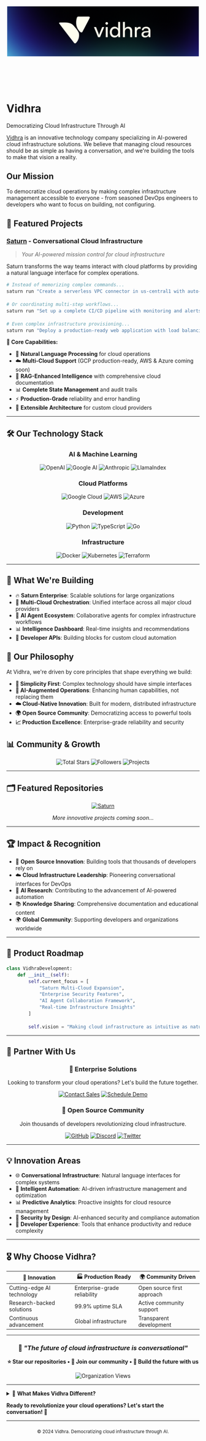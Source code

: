 <div align="center">
  <img src="w.png" alt="Vidhra" style="width: 500px; height: 284px; object-fit: contain;"/>
</div>

# Vidhra
Democratizing Cloud Infrastructure Through AI

[Vidhra](https://vidhra.com) is an innovative technology company specializing in AI-powered cloud infrastructure solutions. We believe that managing cloud resources should be as simple as having a conversation, and we're building the tools to make that vision a reality.

## Our Mission
To democratize cloud operations by making complex infrastructure management accessible to everyone - from seasoned DevOps engineers to developers who want to focus on building, not configuring.

## 🚀 Featured Projects

### [Saturn](https://github.com/vidhra/Saturn) - Conversational Cloud Infrastructure
> *Your AI-powered mission control for cloud infrastructure*

Saturn transforms the way teams interact with cloud platforms by providing a natural language interface for complex operations.

```bash
# Instead of memorizing complex commands...
saturn run "Create a serverless VPC connector in us-central1 with auto-scaling"

# Or coordinating multi-step workflows...
saturn run "Set up a complete CI/CD pipeline with monitoring and alerts"

# Even complex infrastructure provisioning...
saturn run "Deploy a production-ready web application with load balancing"
```

**🔧 Core Capabilities:**
- 🤖 **Natural Language Processing** for cloud operations
- ☁️ **Multi-Cloud Support** (GCP production-ready, AWS & Azure coming soon)
- 🧠 **RAG-Enhanced Intelligence** with comprehensive cloud documentation
- 📊 **Complete State Management** and audit trails
- ⚡ **Production-Grade** reliability and error handling
- 🔧 **Extensible Architecture** for custom cloud providers

---

## 🛠️ Our Technology Stack

<div align="center">

### AI & Machine Learning
![OpenAI](https://img.shields.io/badge/OpenAI-412991?style=for-the-badge&logo=openai&logoColor=white)
![Google AI](https://img.shields.io/badge/Google_AI-4285F4?style=for-the-badge&logo=google&logoColor=white)
![Anthropic](https://img.shields.io/badge/Anthropic-191919?style=for-the-badge&logo=anthropic&logoColor=white)
![LlamaIndex](https://img.shields.io/badge/LlamaIndex-6366F1?style=for-the-badge&logoColor=white)

### Cloud Platforms
![Google Cloud](https://img.shields.io/badge/Google_Cloud-4285F4?style=for-the-badge&logo=google-cloud&logoColor=white)
![AWS](https://img.shields.io/badge/Amazon_AWS-FF9900?style=for-the-badge&logo=amazon-aws&logoColor=white)
![Azure](https://img.shields.io/badge/Microsoft_Azure-0089D0?style=for-the-badge&logo=microsoft-azure&logoColor=white)

### Development
![Python](https://img.shields.io/badge/Python-3776AB?style=for-the-badge&logo=python&logoColor=white)
![TypeScript](https://img.shields.io/badge/TypeScript-007ACC?style=for-the-badge&logo=typescript&logoColor=white)
![Go](https://img.shields.io/badge/Go-00ADD8?style=for-the-badge&logo=go&logoColor=white)

### Infrastructure
![Docker](https://img.shields.io/badge/Docker-2496ED?style=for-the-badge&logo=docker&logoColor=white)
![Kubernetes](https://img.shields.io/badge/Kubernetes-326CE5?style=for-the-badge&logo=kubernetes&logoColor=white)
![Terraform](https://img.shields.io/badge/Terraform-623CE4?style=for-the-badge&logo=terraform&logoColor=white)

</div>

---

## 🎯 What We're Building

- 🔥 **Saturn Enterprise**: Scalable solutions for large organizations
- 🌟 **Multi-Cloud Orchestration**: Unified interface across all major cloud providers
- 🚀 **AI Agent Ecosystem**: Collaborative agents for complex infrastructure workflows
- 📊 **Intelligence Dashboard**: Real-time insights and recommendations
- 🔧 **Developer APIs**: Building blocks for custom cloud automation

## 🌟 Our Philosophy

At Vidhra, we're driven by core principles that shape everything we build:

- **🎯 Simplicity First**: Complex technology should have simple interfaces
- **🤖 AI-Augmented Operations**: Enhancing human capabilities, not replacing them
- **☁️ Cloud-Native Innovation**: Built for modern, distributed infrastructure
- **🌍 Open Source Community**: Democratizing access to powerful tools
- **📈 Production Excellence**: Enterprise-grade reliability and security

## 📊 Community & Growth

<div align="center">
  <img src="https://img.shields.io/github/stars/vidhra?style=for-the-badge&logo=github&logoColor=white" alt="Total Stars"/>
  <img src="https://img.shields.io/github/followers/vidhra?style=for-the-badge&logo=github&logoColor=white" alt="Followers"/>
  <img src="https://img.shields.io/badge/Projects-5+-brightgreen?style=for-the-badge" alt="Projects"/>
</div>

---

## 🗂️ Featured Repositories

<div align="center">

[![Saturn](https://github-readme-stats.vercel.app/api/pin/?username=vidhra&repo=Saturn&theme=radical)](https://github.com/vidhra/Saturn)

*More innovative projects coming soon...*

</div>

---

## 🏆 Impact & Recognition

- 🌟 **Open Source Innovation**: Building tools that thousands of developers rely on
- ☁️ **Cloud Infrastructure Leadership**: Pioneering conversational interfaces for DevOps
- 🤖 **AI Research**: Contributing to the advancement of AI-powered automation
- 📚 **Knowledge Sharing**: Comprehensive documentation and educational content
- 🌍 **Global Community**: Supporting developers and organizations worldwide

---

## 🚀 Product Roadmap

```python
class VidhraDevelopment:
    def __init__(self):
        self.current_focus = [
            "Saturn Multi-Cloud Expansion",
            "Enterprise Security Features",
            "AI Agent Collaboration Framework",
            "Real-time Infrastructure Insights"
        ]
        
        self.vision = "Making cloud infrastructure as intuitive as natural conversation"
```

---

## 🤝 Partner With Us

<div align="center">

### 💼 Enterprise Solutions
Looking to transform your cloud operations? Let's build the future together.

[![Contact Sales](https://img.shields.io/badge/Contact_Sales-4285F4?style=for-the-badge&logo=google-cloud&logoColor=white)](mailto:sales@vidhra.ai)
[![Schedule Demo](https://img.shields.io/badge/Schedule_Demo-FF6B6B?style=for-the-badge&logo=calendar&logoColor=white)](https://calendly.com/vidhra-demo)

### 🌟 Open Source Community
Join thousands of developers revolutionizing cloud infrastructure.

[![GitHub](https://img.shields.io/badge/GitHub-100000?style=for-the-badge&logo=github&logoColor=white)](https://github.com/vidhra)
[![Discord](https://img.shields.io/badge/Discord-5865F2?style=for-the-badge&logo=discord&logoColor=white)](https://discord.gg/vidhra)
[![Twitter](https://img.shields.io/badge/Twitter-1DA1F2?style=for-the-badge&logo=twitter&logoColor=white)](https://twitter.com/vidhra_ai)

</div>

---

## 💡 Innovation Areas

- 🌐 **Conversational Infrastructure**: Natural language interfaces for complex systems
- 🤖 **Intelligent Automation**: AI-driven infrastructure management and optimization
- 📊 **Predictive Analytics**: Proactive insights for cloud resource management
- 🔐 **Security by Design**: AI-enhanced security and compliance automation
- 🎯 **Developer Experience**: Tools that enhance productivity and reduce complexity

---

## 🎖️ Why Choose Vidhra?

<div align="center">

| 🚀 **Innovation** | 🏭 **Production Ready** | 🌍 **Community Driven** |
|-------------------|-------------------------|--------------------------|
| Cutting-edge AI technology | Enterprise-grade reliability | Open source first approach |
| Research-backed solutions | 99.9% uptime SLA | Active community support |
| Continuous advancement | Global infrastructure | Transparent development |

</div>

---

<div align="center">

### 💭 *"The future of cloud infrastructure is conversational"*

**⭐ Star our repositories • 🤝 Join our community • 🚀 Build the future with us**

![Organization Views](https://komarev.com/ghpvc/?username=vidhra&color=brightgreen&style=for-the-badge&label=Profile+Views)

</div>

---

<details>
<summary>🎯 <strong>What Makes Vidhra Different?</strong></summary>

<br>

We're not just building tools - we're reimagining how humans interact with technology:

- **🎨 Human-Centric Design**: Every solution starts with understanding user needs
- **🔬 Research-Driven Innovation**: Backed by cutting-edge AI and cloud research
- **🌱 Sustainable Growth**: Building for long-term impact, not short-term gains
- **🤝 Partnership Philosophy**: Your success is our success
- **⚡ Rapid Innovation**: Fast iteration cycles with continuous improvement

</details>

**Ready to revolutionize your cloud operations? Let's start the conversation! 🚀**

---

<div align="center">
<sub>© 2024 Vidhra. Democratizing cloud infrastructure through AI.</sub>
</div>
